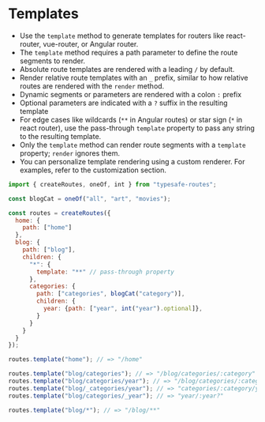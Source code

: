 # Templates

- Use the `template` method to generate templates for routers like react-router, vue-router, or Angular router.
- The `template` method requires a path parameter to define the route segments to render.
- Absolute route templates are rendered with a leading `/` by default.
- Render relative route templates with an `_` prefix, similar to how relative routes are rendered with the `render` method.
- Dynamic segments or parameters are rendered with a colon `:` prefix
- Optional parameters are indicated with a `?` suffix in the resulting template
- For edge cases like wildcards (`**` in Angular routes) or star sign (`*` in react router), use the pass-through `template` property to pass any string to the resulting template.
- Only the `template` method can render route segments with a `template` property; `render` ignores them.
- You can personalize template rendering using a custom renderer. For examples, refer to the customization section.

``` js
import { createRoutes, oneOf, int } from "typesafe-routes";

const blogCat = oneOf("all", "art", "movies");

const routes = createRoutes({
  home: {
    path: ["home"]
  },
  blog: {
    path: ["blog"],
    children: {
      "*": {
        template: "**" // pass-through property
      },
      categories: {
        path: ["categories", blogCat("category")],
        children: {
          year: {path: ["year", int("year").optional]},
        }
      }
    }
  }
});

routes.template("home"); // => "/home"

routes.template("blog/categories"); // => "/blog/categories/:category"
routes.template("blog/categories/year"); // => "/blog/categories/:category/year/:year?"
routes.template("blog/_categories/year"); // => "categories/:category/year/:year?"
routes.template("blog/categories/_year"); // => "year/:year?"

routes.template("blog/*"); // => "/blog/**"
```